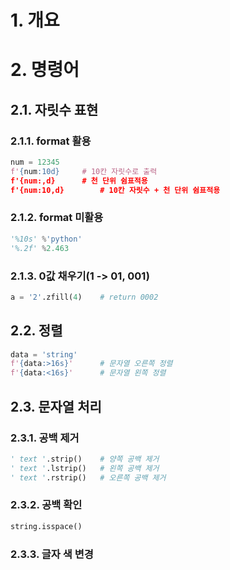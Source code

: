 # 1. 개요

# 2. 명령어

## 2.1. 자릿수 표현

### 2.1.1. format 활용

```python
num = 12345
f'{num:10d}		# 10칸 자릿수로 출력
f'{num:,d}		# 천 단위 쉼표적용
f'{num:10,d}		# 10칸 자릿수 + 천 단위 쉼표적용
```

### 2.1.2. format 미활용

```python
'%10s' %'python'
'%.2f' %2.463
```

### 2.1.3. 0값 채우기(1 -> 01, 001)

```python
a = '2'.zfill(4)	# return 0002
```

## 2.2. 정렬

```python
data = 'string'
f'{data:>16s}'		# 문자열 오른쪽 정렬
f'{data:<16s}'		# 문자열 왼쪽 정렬
```

## 2.3. 문자열 처리

### 2.3.1. 공백 제거

```python
' text '.strip()	# 양쪽 공백 제거
' text '.lstrip()	# 왼쪽 공백 제거
' text '.rstrip()	# 오른쪽 공백 제거
```

### 2.3.2. 공백 확인

```python
string.isspace()
```

### 2.3.3. 글자 색 변경

```python
```

